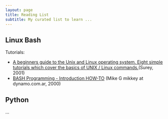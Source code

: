 ```yaml
---
layout: page
title: Reading List
subtitle: My curated list to learn ...
---
```


## Linux Bash

Tutorials:

- [A beginners guide to the Unix and Linux operating system. Eight simple tutorials which cover the basics of UNIX / Linux commands.](http://www.ee.surrey.ac.uk/Teaching/Unix/)(Surey, 2001)
- [BASH Programming - Introduction HOW-TO](http://tldp.org/HOWTO/Bash-Prog-Intro-HOWTO.html) (Mike G mikkey at dynamo.com.ar, 2000)

## Python





...